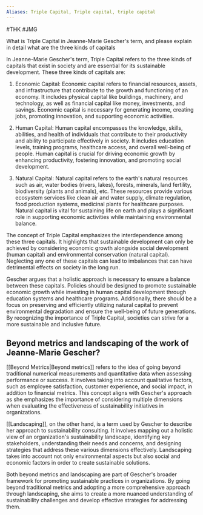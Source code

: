 ```yaml
---
Aliases: Triple Capital, Triple capital, triple capital
---
```

#THK #JMG

What is Triple Capital in Jeanne-Marie Gescher's term, and please explain in detail what are the three kinds of capitals

In Jeanne-Marie Gescher's term, Triple Capital refers to the three kinds of capitals that exist in society and are essential for its sustainable development. These three kinds of capitals are:

1. Economic Capital: Economic capital refers to financial resources, assets, and infrastructure that contribute to the growth and functioning of an economy. It includes physical capital like buildings, machinery, and technology, as well as financial capital like money, investments, and savings. Economic capital is necessary for generating income, creating jobs, promoting innovation, and supporting economic activities.

2. Human Capital: Human capital encompasses the knowledge, skills, abilities, and health of individuals that contribute to their productivity and ability to participate effectively in society. It includes education levels, training programs, healthcare access, and overall well-being of people. Human capital is crucial for driving economic growth by enhancing productivity, fostering innovation, and promoting social development.

3. Natural Capital: Natural capital refers to the earth's natural resources such as air, water bodies (rivers, lakes), forests, minerals, land fertility, biodiversity (plants and animals), etc. These resources provide various ecosystem services like clean air and water supply, climate regulation, food production systems, medicinal plants for healthcare purposes. Natural capital is vital for sustaining life on earth and plays a significant role in supporting economic activities while maintaining environmental balance.

The concept of Triple Capital emphasizes the interdependence among these three capitals. It highlights that sustainable development can only be achieved by considering economic growth alongside social development (human capital) and environmental conservation (natural capital). Neglecting any one of these capitals can lead to imbalances that can have detrimental effects on society in the long run.

Gescher argues that a holistic approach is necessary to ensure a balance between these capitals. Policies should be designed to promote sustainable economic growth while investing in human capital development through education systems and healthcare programs. Additionally, there should be a focus on preserving and efficiently utilizing natural capital to prevent environmental degradation and ensure the well-being of future generations. By recognizing the importance of Triple Capital, societies can strive for a more sustainable and inclusive future.

## Beyond metrics and landscaping of the work of Jeanne-Marie Gescher?

[[Beyond Metrics|Beyond metrics]] refers to the idea of going beyond traditional numerical measurements and quantitative data when assessing performance or success. It involves taking into account qualitative factors, such as employee satisfaction, customer experience, and social impact, in addition to financial metrics. This concept aligns with Gescher's approach as she emphasizes the importance of considering multiple dimensions when evaluating the effectiveness of sustainability initiatives in organizations.

[[Landscaping]], on the other hand, is a term used by Gescher to describe her approach to sustainability consulting. It involves mapping out a holistic view of an organization's sustainability landscape, identifying key stakeholders, understanding their needs and concerns, and designing strategies that address these various dimensions effectively. Landscaping takes into account not only environmental aspects but also social and economic factors in order to create sustainable solutions.

Both beyond metrics and landscaping are part of Gescher's broader framework for promoting sustainable practices in organizations. By going beyond traditional metrics and adopting a more comprehensive approach through landscaping, she aims to create a more nuanced understanding of sustainability challenges and develop effective strategies for addressing them.